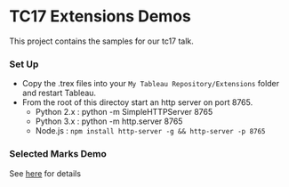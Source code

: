 # TC17 Extensions Demos

This project contains the samples for our tc17 talk.

### Set Up

- Copy the .trex files into your `My Tableau Repository/Extensions` folder and restart Tableau. 
- From the root of this directoy start an http server on port 8765.
	- Python 2.x : python -m SimpleHTTPServer 8765
	- Python 3.x : python -m http.server 8765
	- Node.js : `npm install http-server -g && http-server -p 8765`

### Selected Marks Demo

See [here](MarkSelection/readme.md) for details
